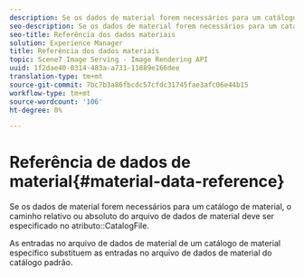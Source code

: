 ```yaml
---
description: Se os dados de material forem necessários para um catálogo de material, o caminho relativo ou absoluto do arquivo de dados de material deverá ser especificado no atributo CatalogFile.
seo-description: Se os dados de material forem necessários para um catálogo de material, o caminho relativo ou absoluto do arquivo de dados de material deverá ser especificado no atributo CatalogFile.
seo-title: Referência dos dados materiais
solution: Experience Manager
title: Referência dos dados materiais
topic: Scene7 Image Serving - Image Rendering API
uuid: 1f2dae40-0314-483a-a731-11889e166dee
translation-type: tm+mt
source-git-commit: 7bc7b3a86fbcdc57cfdc31745fae3afc06e44b15
workflow-type: tm+mt
source-wordcount: '106'
ht-degree: 0%

---
```



# Referência de dados de material{#material-data-reference}

Se os dados de material forem necessários para um catálogo de material, o caminho relativo ou absoluto do arquivo de dados de material deve ser especificado no atributo::CatalogFile.

As entradas no arquivo de dados de material de um catálogo de material específico substituem as entradas no arquivo de dados de material do catálogo padrão.
